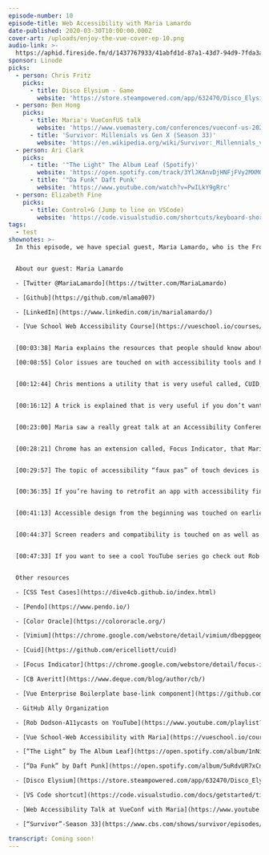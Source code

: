 ```yaml
---
episode-number: 10
episode-title: Web Accessibility with Maria Lamardo
date-published: 2020-03-30T10:00:00.000Z
cover-art: /uploads/enjoy-the-vue-cover-ep-10.png
audio-link: >-
  https://aphid.fireside.fm/d/1437767933/41abfd1d-87a1-43d7-94d9-7fda3a5120e1/b5d3d549-40a3-4761-bdc0-2bd28803ef56.mp3
sponsor: Linode
picks:
  - person: Chris Fritz
    picks:
      - title: Disco Elysium - Game
        website: 'https://store.steampowered.com/app/632470/Disco_Elysium/'
  - person: Ben Hong
    picks:
      - title: Maria's VueConfUS talk
        website: 'https://www.vuemastery.com/conferences/vueconf-us-2020'
      - title: 'Survivor: Millenials vs Gen X (Season 33)'
        website: 'https://en.wikipedia.org/wiki/Survivor:_Millennials_vs._Gen_X'
  - person: Ari Clark
    picks:
      - title: '"The Light" The Album Leaf (Spotify)'
        website: 'https://open.spotify.com/track/3YlJKAnvDjHNFjFVy2MXMG'
      - title: '"Da Funk" Daft Punk'
        website: 'https://www.youtube.com/watch?v=PwILkY9gRrc'
  - person: Elizabeth Fine
    picks:
      - title: Control+G (Jump to line on VSCode)
        website: 'https://code.visualstudio.com/shortcuts/keyboard-shortcuts-macos.pdf'
tags:
  - test
shownotes: >-
  In this episode, we have special guest, Maria Lamardo, who is the Front End Engineer at Pendo. She recently spoke at VueConf with Ben Hong and they were dressed in pink dinosaur outfits and Maria skated! Maria goes in depth about accessibility focus tools, and how she got into the Vue community, which is a passion of hers. Other topics brought up are color with accessibility, CUID, Vimium, and Focus Indicator.


  About our guest: Maria Lamardo

  - [Twitter @MariaLamardo](https://twitter.com/MariaLamardo)

  - [Github](https://github.com/mlama007)

  - [LinkedIn](https://www.linkedin.com/in/marialamardo/)

  - [Vue School Web Accessibility Course](https://vueschool.io/courses/web-accessibility-fundamentals)


  [00:03:38] Maria explains the resources that people should know about, tools, and techniques in the accessibility space. 

  [00:08:55] Color issues are touched on with accessibility tools and how to deal with it. An app called, “Color Oracle,” is brought up to help for the color impaired. 


  [00:12:44] Chris mentions a utility that is very useful called, CUID, which generates unique ideas.


  [00:16:12] A trick is explained that is very useful if you don’t want attributes to be passed and a Chrome extension called Vimium is mentioned.


  [00:23:00] Maria saw a really great talk at an Accessibility Conference by CB Averitt that you should check out.


  [00:28:21] Chrome has an extension called, Focus Indicator, that Maria says, “It’s really cute.” Hear what it does. 


  [00:29:57] The topic of accessibility “faux pas” of touch devices is discussed. 


  [00:36:35] If you’re having to retrofit an app with accessibility find out where you can start and where are places you can go to get easy wins. 


  [00:41:13] Accessible design from the beginning was touched on earlier, but now the discussion is on the bigger picture with layouts. 


  [00:44:37] Screen readers and compatibility is touched on as well as WCAG resources which have really good coding examples.


  [00:47:33] If you want to see a cool YouTube series go check out Rob Dodson’s “A11ycasts!” 


  Other resources

  - [CSS Test Cases](https://dive4cb.github.io/index.html)

  - [Pendo](https://www.pendo.io/)

  - [Color Oracle](https://colororacle.org/)

  - [Vimium](https://chrome.google.com/webstore/detail/vimium/dbepggeogbaibhgnhhndojpepiihcmeb?hl=en)

  - [Cuid](https://github.com/ericelliott/cuid)

  - [Focus Indicator](https://chrome.google.com/webstore/detail/focus-indicator/heeoeadndnhebmfebjccbhmccmaoedlf?hl=en-US)

  - [CB Averitt](https://www.deque.com/blog/author/cb/)

  - [Vue Enterprise Boilerplate base-link component](https://github.com/chrisvfritz/vue-enterprise-boilerplate/blob/master/src/components/_base-link.vue)

  - GitHub Ally Organization

  - [Rob Dodson-A11ycasts on YouTube](https://www.youtube.com/playlist?list=PLNYkxOF6rcICWx0C9LVWWVqvHlYJyqw7g)

  - [Vue School-Web Accessibility with Maria](https://vueschool.io/courses/web-accessibility-fundamentals)

  - [“The Light” by The Album Leaf](https://open.spotify.com/album/1nNiEgpGPe2Sxy9fCxlIYW?highlight=spotify:track:3YlJKAnvDjHNFjFVy2MXMG)

  - [“Da Funk” by Daft Punk](https://open.spotify.com/album/5uRdvUR7xCnHmUW8n64n9y?highlight=spotify:track:0MyY4WcN7DIfbSmp5yej5z)

  - [Disco Elysium](https://store.steampowered.com/app/632470/Disco_Elysium/)

  - [VS Code shortcut](https://code.visualstudio.com/docs/getstarted/tips-and-tricks)

  - [Web Accessibility Talk at VueConf with Maria](https://www.youtube.com/watch?v=mHubDB6DIfE)

  - [“Survivor”-Season 33](https://www.cbs.com/shows/survivor/episodes/33/)

transcript: Coming soon!
---
```

